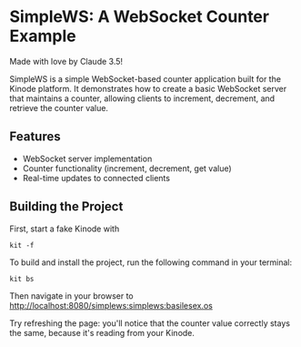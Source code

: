 # SimpleWS: A WebSocket Counter Example

Made with love by Claude 3.5!

SimpleWS is a simple WebSocket-based counter application built for the Kinode platform. It demonstrates how to create a basic WebSocket server that maintains a counter, allowing clients to increment, decrement, and retrieve the counter value.

## Features

- WebSocket server implementation
- Counter functionality (increment, decrement, get value)
- Real-time updates to connected clients

## Building the Project
First, start a fake Kinode with
```
kit -f
```

To build and install the project, run the following command in your terminal:
```
kit bs
```

Then navigate in your browser to [http://localhost:8080/simplews:simplews:basilesex.os](http://localhost:8080/simplews:simplews:basilesex.os)

Try refreshing the page: you'll notice that the counter value correctly stays the same, because it's reading from your Kinode.